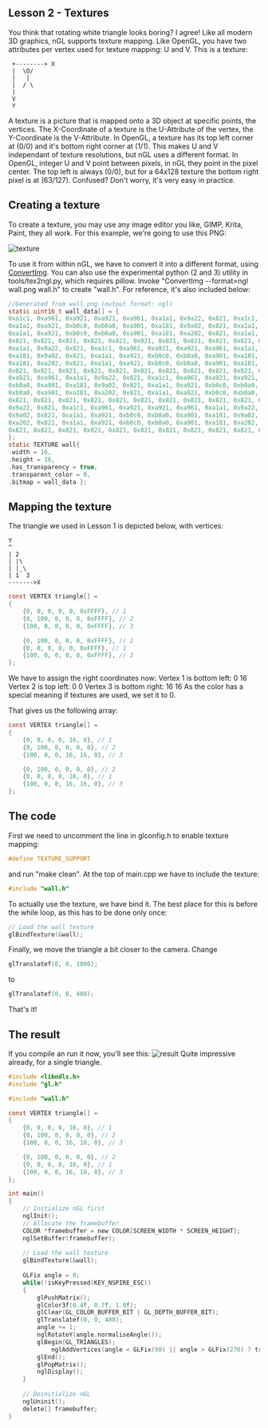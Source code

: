 Lesson 2 - Textures
-------------------
You think that rotating white triangle looks boring? I agree!
Like all modern 3D graphics, nGL supports texture mapping.
Like OpenGL, you have two attributes per vertex used for texture mapping: U and V.
This is a texture:

```
 +--------> X
 |  \O/
 |   |
 |  / \
 |
 V
 Y
```

A texture is a picture that is mapped onto a 3D object at specific points, the vertices.
The X-Coordinate of a texture is the U-Attribute of the vertex, the Y-Coordinate is the V-Attribute.
In OpenGL, a texture has its top left corner at (0/0) and it's bottom right corner at (1/1).
This makes U and V independant of texture resolutions, but nGL uses a different format.
In OpenGL, integer U and V point between pixels, in nGL they point in the pixel center.
The top left is always (0/0), but for a 64x128 texture the bottom right pixel is at (63/127).
Confused? Don't worry, it's very easy in practice.

Creating a texture
------------------
To create a texture, you may use any image editor you like, GIMP, Krita, Paint, they all work.
For this example, we're going to use this PNG:

![texture](http://i.imgur.com/vUUKAXx.png)

To use it from within nGL, we have to convert it into a different format, using [ConvertImg](http://github.com/Vogtinator/ConvertImg).
You can also use the experimental python (2 and 3) utility in tools/tex2ngl.py, which requires pillow.
Invoke "ConvertImg --format=ngl wall.png wall.h" to create "wall.h".
For reference, it's also included below:

```c
//Generated from wall.png (output format: ngl)
static uint16_t wall_data[] = {
0xa1c1, 0xa961, 0xa921, 0xa921, 0xa961, 0xa1a1, 0x9a22, 0x821, 0xa1c1, 0xa961, 0xa921, 0xa921, 0xa961, 0xa1a1, 0x9a22, 0x821, 
0xa1a1, 0xa921, 0xb0c0, 0xb0a0, 0xa901, 0xa181, 0x9a02, 0x821, 0xa1a1, 0xa921, 0xb0c0, 0xb0a0, 0xa901, 0xa181, 0x9a02, 0x821, 
0xa1a1, 0xa921, 0xb0c0, 0xb0a0, 0xa901, 0xa181, 0xa202, 0x821, 0xa1a1, 0xa921, 0xb0c0, 0xb0a0, 0xa901, 0xa181, 0xa202, 0x821, 
0x821, 0x821, 0x821, 0x821, 0x821, 0x821, 0x821, 0x821, 0x821, 0x821, 0x821, 0x821, 0x821, 0x821, 0x821, 0x821, 
0xa1a1, 0x9a22, 0x821, 0xa1c1, 0xa961, 0xa921, 0xa921, 0xa961, 0xa1a1, 0x9a22, 0x821, 0xa1c1, 0xa961, 0xa921, 0xa921, 0xa961, 
0xa181, 0x9a02, 0x821, 0xa1a1, 0xa921, 0xb0c0, 0xb0a0, 0xa901, 0xa181, 0x9a02, 0x821, 0xa1a1, 0xa921, 0xb0c0, 0xb0a0, 0xa901, 
0xa181, 0xa202, 0x821, 0xa1a1, 0xa921, 0xb0c0, 0xb0a0, 0xa901, 0xa181, 0xa202, 0x821, 0xa1a1, 0xa921, 0xb0c0, 0xb0a0, 0xa901, 
0x821, 0x821, 0x821, 0x821, 0x821, 0x821, 0x821, 0x821, 0x821, 0x821, 0x821, 0x821, 0x821, 0x821, 0x821, 0x821, 
0xa921, 0xa961, 0xa1a1, 0x9a22, 0x821, 0xa1c1, 0xa961, 0xa921, 0xa921, 0xa961, 0xa1a1, 0x9a22, 0x821, 0xa1c1, 0xa961, 0xa921, 
0xb0a0, 0xa901, 0xa181, 0x9a02, 0x821, 0xa1a1, 0xa921, 0xb0c0, 0xb0a0, 0xa901, 0xa181, 0x9a02, 0x821, 0xa1a1, 0xa921, 0xb0c0, 
0xb0a0, 0xa901, 0xa181, 0xa202, 0x821, 0xa1a1, 0xa921, 0xb0c0, 0xb0a0, 0xa901, 0xa181, 0xa202, 0x821, 0xa1a1, 0xa921, 0xb0c0, 
0x821, 0x821, 0x821, 0x821, 0x821, 0x821, 0x821, 0x821, 0x821, 0x821, 0x821, 0x821, 0x821, 0x821, 0x821, 0x821, 
0x9a22, 0x821, 0xa1c1, 0xa961, 0xa921, 0xa921, 0xa961, 0xa1a1, 0x9a22, 0x821, 0xa1c1, 0xa961, 0xa921, 0xa921, 0xa961, 0xa1a1, 
0x9a02, 0x821, 0xa1a1, 0xa921, 0xb0c0, 0xb0a0, 0xa901, 0xa181, 0x9a02, 0x821, 0xa1a1, 0xa921, 0xb0c0, 0xb0a0, 0xa901, 0xa181, 
0xa202, 0x821, 0xa1a1, 0xa921, 0xb0c0, 0xb0a0, 0xa901, 0xa181, 0xa202, 0x821, 0xa1a1, 0xa921, 0xb0c0, 0xb0a0, 0xa901, 0xa181, 
0x821, 0x821, 0x821, 0x821, 0x821, 0x821, 0x821, 0x821, 0x821, 0x821, 0x821, 0x821, 0x821, 0x821, 0x821, 0x821, 
};
static TEXTURE wall{
.width = 16,
.height = 16,
.has_transparency = true,
.transparent_color = 0,
.bitmap = wall_data };
```

Mapping the texture
-------------------
The triangle we used in Lesson 1 is depicted below, with vertices:

```
Y
^
| 2
| |\
| |_\
| 1  3
------->X
```

```c
const VERTEX triangle[] =
{
	{0, 0, 0, 0, 0, 0xFFFF}, // 1
	{0, 100, 0, 0, 0, 0xFFFF}, // 2
	{100, 0, 0, 0, 0, 0xFFFF}, // 3

	{0, 100, 0, 0, 0, 0xFFFF}, // 2
	{0, 0, 0, 0, 0, 0xFFFF}, // 1
	{100, 0, 0, 0, 0, 0xFFFF}, // 3
};
```
We have to assign the right coordinates now:
Vertex 1 is bottom left: 0 16
Vertex 2 is top left: 0 0
Vertex 3 is bottom right: 16 16
As the color has a special meaning if textures are used, we set it to 0.

That gives us the following array:

```c
const VERTEX triangle[] =
{
	{0, 0, 0, 0, 16, 0}, // 1
	{0, 100, 0, 0, 0, 0}, // 2
	{100, 0, 0, 16, 16, 0}, // 3

	{0, 100, 0, 0, 0, 0}, // 2
	{0, 0, 0, 0, 16, 0}, // 1
	{100, 0, 0, 16, 16, 0}, // 3
};
```

The code
--------
First we need to uncomment the line in glconfig.h to enable texture mapping:
```c
#define TEXTURE_SUPPORT
```
and run "make clean".
At the top of main.cpp we have to include the texture:
```c
#include "wall.h"
```
To actually use the texture, we have bind it. 
The best place for this is before the while loop, as this has to be done only once:
```c
// Load the wall texture
glBindTexture(&wall);
```

Finally, we move the triangle a bit closer to the camera. Change
```c
glTranslatef(0, 0, 1000);
```
to
```c
glTranslatef(0, 0, 400);
```

That's it!

The result
----------
If you compile an run it now, you'll see this:
![result](http://i.imgur.com/wf68Z2h.gif)
Quite impressive already, for a single triangle.

```c
#include <libndls.h>
#include "gl.h"

#include "wall.h"

const VERTEX triangle[] =
{
	{0, 0, 0, 0, 16, 0}, // 1
	{0, 100, 0, 0, 0, 0}, // 2
	{100, 0, 0, 16, 16, 0}, // 3

	{0, 100, 0, 0, 0, 0}, // 2
	{0, 0, 0, 0, 16, 0}, // 1
	{100, 0, 0, 16, 16, 0}, // 3
};

int main()
{
    // Initialize nGL first
    nglInit();
    // Allocate the framebuffer
    COLOR *framebuffer = new COLOR[SCREEN_WIDTH * SCREEN_HEIGHT];
    nglSetBuffer(framebuffer);
    
	// Load the wall texture
	glBindTexture(&wall);
	
	GLFix angle = 0;
    while(!isKeyPressed(KEY_NSPIRE_ESC))
    {
		glPushMatrix();
		glColor3f(0.4f, 0.7f, 1.0f);
        glClear(GL_COLOR_BUFFER_BIT | GL_DEPTH_BUFFER_BIT);
		glTranslatef(0, 0, 400);
		angle += 1;
		nglRotateY(angle.normaliseAngle());
		glBegin(GL_TRIANGLES);
			nglAddVertices(angle < GLFix(90) || angle > GLFix(270) ? triangle : (triangle + 3), 3);
		glEnd();
		glPopMatrix();
        nglDisplay();
    }
    
    // Deinitialize nGL
    nglUninit();
    delete[] framebuffer;
}
```
